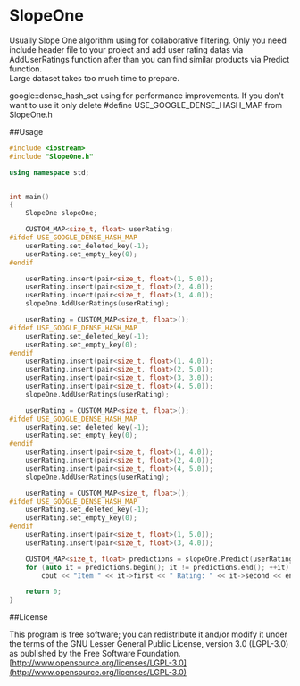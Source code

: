 # SlopeOne

Usually Slope One algorithm using for collaborative filtering.
Only you need include header file to your project and add user rating datas via AddUserRatings function after than you can find similar products via Predict function.<br>
Large dataset takes too much time to prepare.

google::dense_hash_set using for performance improvements. If you don't want to use it only delete #define USE_GOOGLE_DENSE_HASH_MAP from SlopeOne.h<br>


##Usage
```c++
#include <iostream>
#include "SlopeOne.h"

using namespace std;


int main()
{
	SlopeOne slopeOne;

	CUSTOM_MAP<size_t, float> userRating;
#ifdef USE_GOOGLE_DENSE_HASH_MAP
	userRating.set_deleted_key(-1);
	userRating.set_empty_key(0);
#endif

	userRating.insert(pair<size_t, float>(1, 5.0));
	userRating.insert(pair<size_t, float>(2, 4.0));
	userRating.insert(pair<size_t, float>(3, 4.0));
	slopeOne.AddUserRatings(userRating);

	userRating = CUSTOM_MAP<size_t, float>();
#ifdef USE_GOOGLE_DENSE_HASH_MAP
	userRating.set_deleted_key(-1);
	userRating.set_empty_key(0);
#endif
	userRating.insert(pair<size_t, float>(1, 4.0));
	userRating.insert(pair<size_t, float>(2, 5.0));
	userRating.insert(pair<size_t, float>(3, 3.0));
	userRating.insert(pair<size_t, float>(4, 5.0));
	slopeOne.AddUserRatings(userRating);

	userRating = CUSTOM_MAP<size_t, float>();
#ifdef USE_GOOGLE_DENSE_HASH_MAP
	userRating.set_deleted_key(-1);
	userRating.set_empty_key(0);
#endif
	userRating.insert(pair<size_t, float>(1, 4.0));
	userRating.insert(pair<size_t, float>(2, 4.0));
	userRating.insert(pair<size_t, float>(4, 5.0));
	slopeOne.AddUserRatings(userRating);

	userRating = CUSTOM_MAP<size_t, float>();
#ifdef USE_GOOGLE_DENSE_HASH_MAP
	userRating.set_deleted_key(-1);
	userRating.set_empty_key(0);
#endif
	userRating.insert(pair<size_t, float>(1, 5.0));
	userRating.insert(pair<size_t, float>(3, 4.0));

	CUSTOM_MAP<size_t, float> predictions = slopeOne.Predict(userRating);
	for (auto it = predictions.begin(); it != predictions.end(); ++it)
		cout << "Item " << it->first << " Rating: " << it->second << endl;

    return 0;
}
```


##License

This program is free software; you can redistribute it and/or modify
it under the terms of the GNU Lesser General Public License, 
version 3.0 (LGPL-3.0) as published by the Free Software Foundation.
[http://www.opensource.org/licenses/LGPL-3.0](http://www.opensource.org/licenses/LGPL-3.0)
